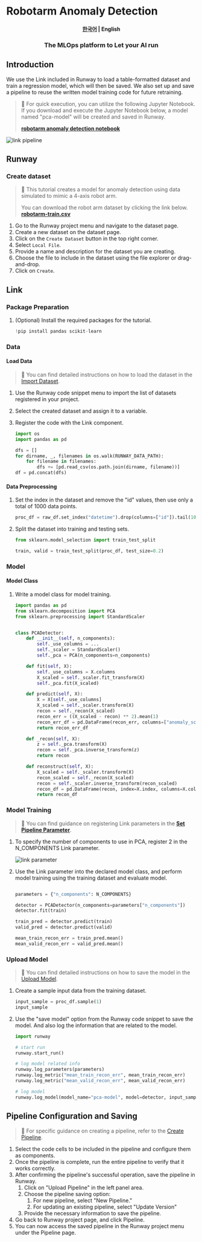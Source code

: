 # Robotarm Anomaly Detection

<h4 align="center">
    <p>
        <a href="README.md">한국어</a> |
        <b>English</b>
    <p>
</h4>

<h3 align="center">
    <p>The MLOps platform to Let your AI run</p>
</h3>

## Introduction

We use the Link included in Runway to load a table-formatted dataset and train a regression model, which will then be saved. We also set up and save a pipeline to reuse the written model training code for future retraining.

> 📘 For quick execution, you can utilize the following Jupyter Notebook.  
> If you download and execute the Jupyter Notebook below, a model named "pca-model" will be created and saved in Runway.
>
> **[robotarm anomaly detection notebook](https://drive.google.com/uc?export=download&id=10d2Hc4lYx0WOuEvLOkqNTQMpDezbzVzw)**

![link pipeline](../../assets/robotarm_anomaly_detection/link_pipeline.png)

## Runway

### Create dataset

> 📘 This tutorial creates a model for anomaly detection using data simulated to mimic a 4-axis robot arm.
>
> You can download the robot arm dataset by clicking the link below.
> **[robotarm-train.csv](https://drive.google.com/uc?export=download&id=1Ks8SUVBQawiKW0q0zQT1sc9um618cdEE)**

1. Go to the Runway project menu and navigate to the dataset page.
2. Create a new dataset on the dataset page.
3. Click on the `Create Dataset` button in the top right corner.
4. Select `Local File`.
5. Provide a name and description for the dataset you are creating.
6. Choose the file to include in the dataset using the file explorer or drag-and-drop.
7. Click on `Create`.

## Link

### Package Preparation

1. (Optional) Install the required packages for the tutorial.
    ```python
    !pip install pandas scikit-learn
    ```

### Data

#### Load Data

> 📘 You can find detailed instructions on how to load the dataset in the [Import Dataset](https://docs.mrxrunway.ai/v0.13.0-Eng/docs/import-dataset).

1. Use the Runway code snippet menu to import the list of datasets registered in your project.
2. Select the created dataset and assign it to a variable.
3. Register the code with the Link component.

    ```python
    import os
    import pandas as pd

    dfs = []
    for dirname, _, filenames in os.walk(RUNWAY_DATA_PATH):
        for filename in filenames:
            dfs += [pd.read_csv(os.path.join(dirname, filename))]
    df = pd.concat(dfs)
    ```

#### Data Preprocessing

1. Set the index in the dataset and remove the "id" values, then use only a total of 1000 data points.

    ```python
    proc_df = raw_df.set_index("datetime").drop(columns=["id"]).tail(1000)
    ```

2. Split the dataset into training and testing sets.

    ```python
    from sklearn.model_selection import train_test_split

    train, valid = train_test_split(proc_df, test_size=0.2)
    ```

### Model

#### Model Class

1. Write a model class for model training.

    ```python
    import pandas as pd
    from sklearn.decomposition import PCA
    from sklearn.preprocessing import StandardScaler


    class PCADetector:
        def __init__(self, n_components):
            self._use_columns = ...
            self._scaler = StandardScaler()
            self._pca = PCA(n_components=n_components)

        def fit(self, X):
            self._use_columns = X.columns
            X_scaled = self._scaler.fit_transform(X)
            self._pca.fit(X_scaled)

        def predict(self, X):
            X = X[self._use_columns]
            X_scaled = self._scaler.transform(X)
            recon = self._recon(X_scaled)
            recon_err = ((X_scaled - recon) ** 2).mean(1)
            recon_err_df = pd.DataFrame(recon_err, columns=["anomaly_score"], index=X.index)
            return recon_err_df

        def _recon(self, X):
            z = self._pca.transform(X)
            recon = self._pca.inverse_transform(z)
            return recon

        def reconstruct(self, X):
            X_scaled = self._scaler.transform(X)
            recon_scaled = self._recon(X_scaled)
            recon = self._scaler.inverse_transform(recon_scaled)
            recon_df = pd.DataFrame(recon, index=X.index, columns=X.columns)
            return recon_df
    ```

### Model Training

> 📘 You can find guidance on registering Link parameters in the **[Set Pipeline Parameter](https://docs.mrxrunway.ai/v0.13.0-Eng/docs/set-pipeline-parameter)**.

1. To specify the number of components to use in PCA, register 2 in the N_COMPONENTS Link parameter.

    ![link parameter](../../assets/robotarm_anomaly_detection/link_parameter.png)

2. Use the Link parameter into the declared model class, and perform model training using the training dataset and evaluate model.

    ```python

    parameters = {"n_components": N_COMPONENTS}

    detector = PCADetector(n_components=parameters["n_components"])
    detector.fit(train)

    train_pred = detector.predict(train)
    valid_pred = detector.predict(valid)

    mean_train_recon_err = train_pred.mean()
    mean_valid_recon_err = valid_pred.mean()
    ```

### Upload Model

> 📘 You can find detailed instructions on how to save the model in the [Upload Model](https://docs.mrxrunway.ai/v0.13.1-Eng/docs/upload-model).

1. Create a sample input data from the training dataset.

    ```python
    input_sample = proc_df.sample(1)
    input_sample
    ```

2. Use the "save model" option from the Runway code snippet to save the model. And also log the information that are related to the model.

    ```python
    import runway

    # start run
    runway.start_run()

    # log model related info
    runway.log_parameters(parameters)
    runway.log_metric("mean_train_recon_err", mean_train_recon_err)
    runway.log_metric("mean_valid_recon_err", mean_valid_recon_err)

    # log model
    runway.log_model(model_name="pca-model", model=detector, input_samples={"predict": input_sample})
    ```

## Pipeline Configuration and Saving

> 📘 For specific guidance on creating a pipeline, refer to the [Create Pipeline](https://docs.mrxrunway.ai/v0.13.0-Eng/docs/create-pipeline).

1. Select the code cells to be included in the pipeline and configure them as components.
2. Once the pipeline is complete, run the entire pipeline to verify that it works correctly.
3. After confirming the pipeline's successful operation, save the pipeline in Runway.
    1. Click on "Upload Pipeline" in the left panel area.
    2. Choose the pipeline saving option:
        1. For new pipeline, select "New Pipeline."
        2. For updating an existing pipeline, select "Update Version"
    3. Provide the necessary information to save the pipeline.
4. Go back to Runway project page, and click Pipeline.
5. You can now access the saved pipeline in the Runway project menu under the Pipeline page.
